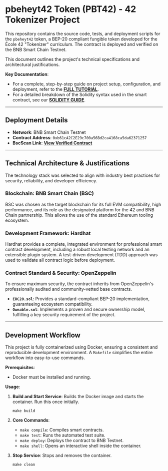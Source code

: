 # pbeheyt42 Token (PBT42) - 42 Tokenizer Project

This repository contains the source code, tests, and deployment scripts for the `pbeheyt42` token, a BEP-20 compliant fungible token developed for the École 42 "Tokenizer" curriculum. The contract is deployed and verified on the BNB Smart Chain Testnet.

This document outlines the project's technical specifications and architectural justifications.

**Key Documentation**:
-   For a complete, step-by-step guide on project setup, configuration, and deployment, refer to the [**FULL TUTORIAL**](documentation/TUTORIAL.md).
-   For a detailed breakdown of the Solidity syntax used in the smart contract, see our [**SOLIDITY GUIDE**](documentation/SOLIDITY_GUIDE.md).

---

## Deployment Details

-   **Network**: BNB Smart Chain Testnet
-   **Contract Address**: `0xb61cA2C2E29c700a56Bd2ca4168ca5da62371257`
-   **BscScan Link**: [**View Verified Contract**](https://testnet.bscscan.com/address/0xb61cA2C2E29c700a56Bd2ca4168ca5da62371257)

---

## Technical Architecture & Justifications

The technology stack was selected to align with industry best practices for security, reliability, and developer efficiency.

### Blockchain: BNB Smart Chain (BSC)
BSC was chosen as the target blockchain for its full EVM compatibility, high performance, and its role as the designated platform for the 42 and BNB Chain partnership. This allows the use of the standard Ethereum tooling ecosystem.

### Development Framework: Hardhat
Hardhat provides a complete, integrated environment for professional smart contract development, including a robust local testing network and an extensible plugin system. A test-driven development (TDD) approach was used to validate all contract logic before deployment.

### Contract Standard & Security: OpenZeppelin
To ensure maximum security, the contract inherits from OpenZeppelin's professionally audited and community-vetted base contracts.
-   **`ERC20.sol`**: Provides a standard-compliant BEP-20 implementation, guaranteeing ecosystem compatibility.
-   **`Ownable.sol`**: Implements a proven and secure ownership model, fulfilling a key security requirement of the project.

---

## Development Workflow

This project is fully containerized using Docker, ensuring a consistent and reproducible development environment. A `Makefile` simplifies the entire workflow into easy-to-use commands.

**Prerequisites**:
-   Docker must be installed and running.

**Usage**:

1.  **Build and Start Service**: Builds the Docker image and starts the container. Run this once initially.
    ```shell
    make build
    ```

2.  **Core Commands**:
    -   `make compile`: Compiles smart contracts.
    -   `make test`: Runs the automated test suite.
    -   `make deploy`: Deploys the contract to BNB Testnet.
    -   `make shell`: Opens an interactive shell inside the container.

3.  **Stop Service**: Stops and removes the container.
    ```shell
    make clean
    ```

